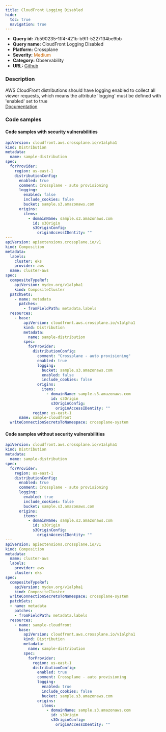 ```yaml
---
title: CloudFront Logging Disabled
hide:
  toc: true
  navigation: true
---
```


<style>
  .highlight .hll {
    background-color: #ff171742;
  }
  .md-content {
    max-width: 1100px;
    margin: 0 auto;
  }
</style>

-   **Query id:** 7b590235-1ff4-421b-b9ff-5227134be9bb
-   **Query name:** CloudFront Logging Disabled
-   **Platform:** Crossplane
-   **Severity:** <span style="color:#C60">Medium</span>
-   **Category:** Observability
-   **URL:** [Github](https://github.com/Checkmarx/kics/tree/master/assets/queries/crossplane/aws/cloudfront_logging_disabled)

### Description
AWS CloudFront distributions should have logging enabled to collect all viewer requests, which means the attribute 'logging' must be defined with 'enabled' set to true<br>
[Documentation](https://doc.crds.dev/github.com/crossplane/provider-aws/cloudfront.aws.crossplane.io/Distribution/v1alpha1@v0.29.0#spec-forProvider-distributionConfig-logging)

### Code samples
#### Code samples with security vulnerabilities
```yaml title="Positive test num. 1 - yaml file" hl_lines="8 41 11 12 47 50"
apiVersion: cloudfront.aws.crossplane.io/v1alpha1
kind: Distribution
metadata:
  name: sample-distribution
spec:
  forProvider:
    region: us-east-1
    distributionConfig:
      enabled: true
      comment: Crossplane - auto provisioning
      logging:
        enabled: false
        include_cookies: false
        bucket: sample.s3.amazonaws.com
      origins:
        items:
          - domainName: sample.s3.amazonaws.com
            id: s3Origin
            s3OriginConfig:
              originAccessIDentity: ""
---
apiVersion: apiextensions.crossplane.io/v1
kind: Composition
metadata:
  labels:
    cluster: eks
    provider: aws
  name: cluster-aws
spec:
  compositeTypeRef:
    apiVersion: mydev.org/v1alpha1
    kind: CompositeCluster
  patchSets:
    - name: metadata
      patches:
        - fromFieldPath: metadata.labels
  resources:
    - base:
        apiVersion: cloudfront.aws.crossplane.io/v1alpha1
        kind: Distribution
        metadata:
          name: sample-distribution
        spec:
          forProvider:
            distributionConfig:
              comment: "Crossplane - auto provisioning"
              enabled: true
              logging:
                bucket: sample.s3.amazonaws.com
                enabled: false
                include_cookies: false
              origins:
                items:
                  - domainName: sample.s3.amazonaws.com
                    id: s3Origin
                    s3OriginConfig:
                      originAccessIDentity: ""
            region: us-east-1
      name: sample-cloudfront
  writeConnectionSecretsToNamespace: crossplane-system

```


#### Code samples without security vulnerabilities
```yaml title="Negative test num. 1 - yaml file"
apiVersion: cloudfront.aws.crossplane.io/v1alpha1
kind: Distribution
metadata:
  name: sample-distribution
spec:
  forProvider:
    region: us-east-1
    distributionConfig:
      enabled: true
      comment: Crossplane - auto provisioning
      logging:
        enabled: true
        include_cookies: false
        bucket: sample.s3.amazonaws.com
      origins:
        items:
          - domainName: sample.s3.amazonaws.com
            id: s3Origin
            s3OriginConfig:
              originAccessIDentity: ""
---
apiVersion: apiextensions.crossplane.io/v1
kind: Composition
metadata:
  name: cluster-aws
  labels:
    provider: aws
    cluster: eks
spec:
  compositeTypeRef:
    apiVersion: mydev.org/v1alpha1
    kind: CompositeCluster
  writeConnectionSecretsToNamespace: crossplane-system
  patchSets:
  - name: metadata
    patches:
    - fromFieldPath: metadata.labels
  resources:
    - name: sample-cloudfront
      base: 
        apiVersion: cloudfront.aws.crossplane.io/v1alpha1
        kind: Distribution
        metadata:
          name: sample-distribution
        spec:
          forProvider:
            region: us-east-1
            distributionConfig:
              enabled: true
              comment: Crossplane - auto provisioning
              logging:
                enabled: true
                include_cookies: false
                bucket: sample.s3.amazonaws.com
              origins:
                items:
                  - domainName: sample.s3.amazonaws.com
                    id: s3Origin
                    s3OriginConfig:
                      originAccessIDentity: ""

```
